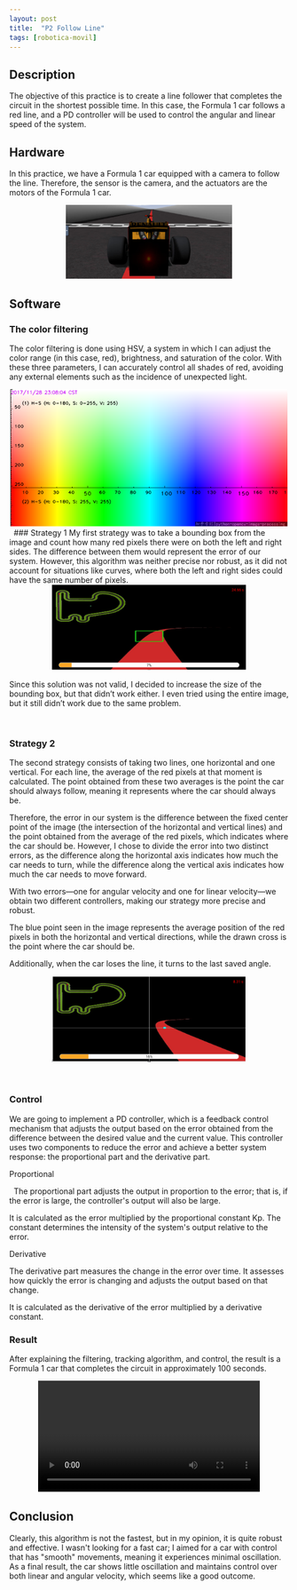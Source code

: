 ```yaml
---
layout: post
title:  "P2 Follow Line"
tags: [robotica-movil]
---
```


## Description
The objective of this practice is to create a line follower that completes the circuit in the shortest possible time. In this case, the Formula 1 car follows a red line, and a PD controller will be used to control the angular and linear speed of the system.

## Hardware

In this practice, we have a Formula 1 car equipped with a camera to follow the line. Therefore, the sensor is the camera, and the actuators are the motors of the Formula 1 car.

<div style="text-align: center;">
    <img src="/assets/images/p2/Captura desde 2024-10-11 10-03-10.png" alt="HSV" style= "width: 300px">
</div>

## Software

### The color filtering

The color filtering is done using HSV, a system in which I can adjust the color range (in this case, red), brightness, and saturation of the color. With these three parameters, I can accurately control all shades of red, avoiding any external elements such as the incidence of unexpected light.

<div style="text-align: center;">
    <img src="/assets/images/p2/gyuw4.png" alt="HSV" style= "width: 500px">
</div>
&nbsp;
### Strategy 1
My first strategy was to take a bounding box from the image and count how many red pixels there were on both the left and right sides. The difference between them would represent the error of our system. However, this algorithm was neither precise nor robust, as it did not account for situations like curves, where both the left and right sides could have the same number of pixels.

<div style="text-align: center;">
    <img src="/assets/images/p2/Captura desde 2024-10-11 09-34-36.png" alt="HSV" style= "width: 350px">
</div>

Since this solution was not valid, I decided to increase the size of the bounding box, but that didn’t work either. I even tried using the entire image, but it still didn’t work due to the same problem.

&nbsp;
### Strategy 2

The second strategy consists of taking two lines, one horizontal and one vertical. For each line, the average of the red pixels at that moment is calculated. The point obtained from these two averages is the point the car should always follow, meaning it represents where the car should always be.

Therefore, the error in our system is the difference between the fixed center point of the image (the intersection of the horizontal and vertical lines) and the point obtained from the average of the red pixels, which indicates where the car should be. However, I chose to divide the error into two distinct errors, as the difference along the horizontal axis indicates how much the car needs to turn, while the difference along the vertical axis indicates how much the car needs to move forward.

With two errors—one for angular velocity and one for linear velocity—we obtain two different controllers, making our strategy more precise and robust.

The blue point seen in the image represents the average position of the red pixels in both the horizontal and vertical directions, while the drawn cross is the point where the car should be.

Additionally, when the car loses the line, it turns to the last saved angle.

<div style="text-align: center;">
    <img src="/assets/images/p2/Captura desde 2024-10-10 17-11-46.png" alt="HSV" style= "width: 350px">
</div>

&nbsp;
### Control

We are going to implement a PD controller, which is a feedback control mechanism that adjusts the output based on the error obtained from the difference between the desired value and the current value. This controller uses two components to reduce the error and achieve a better system response: the proportional part and the derivative part.

Proportional

&nbsp;
The proportional part adjusts the output in proportion to the error; that is, if the error is large, the controller's output will also be large. 

It is calculated as the error multiplied by the proportional constant Kp. The constant determines the intensity of the system's output relative to the error.

Derivative
&nbsp;

The derivative part measures the change in the error over time. It assesses how quickly the error is changing and adjusts the output based on that change.

It is calculated as the derivative of the error multiplied by a derivative constant.

### Result

After explaining the filtering, tracking algorithm, and control, the result is a Formula 1 car that completes the circuit in approximately 100 seconds.

<div style="text-align: center;">
    <video width="400" controls>
      <source src="{{ '/assets/videos/p2/cochesimple.mp4' | relative_url }}" type="video/mp4">
      Tu navegador no soporta la reproducción de videos.
    </video>
</div>

## Conclusion

Clearly, this algorithm is not the fastest, but in my opinion, it is quite robust and effective. I wasn't looking for a fast car; I aimed for a car with control that has "smooth" movements, meaning it experiences minimal oscillation. As a final result, the car shows little oscillation and maintains control over both linear and angular velocity, which seems like a good outcome.
